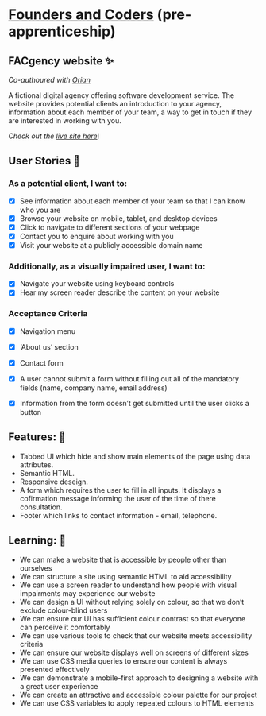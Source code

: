 # [Founders and Coders](https://www.foundersandcoders.com/) (pre-apprenticeship) 

## FACgency website ✨
*Co-authoured with [Orian](https://github.com/OrianP)*

A fictional digital agency offering software development service. The website provides potential clients an introduction to your agency, information about each member of your team, a way to get in touch if they are interested in working with you. 

*Check out the [live site here](https://fac-23.github.io/preA-week2-miahorian/)*!

## User Stories 👥
### As a potential client, I want to:
- [x] See information about each member of your team so that I can know who you are
- [x] Browse your website on mobile, tablet, and desktop devices
- [x] Click to navigate to different sections of your webpage
- [x] Contact you to enquire about working with you
- [x] Visit your website at a publicly accessible domain name
### Additionally, as a visually impaired user, I want to:
- [x] Navigate your website using keyboard controls
- [x] Hear my screen reader describe the content on your website
### Acceptance Criteria 
- [x] Navigation menu
- [x] ‘About us’ section
- [x] Contact form
- [x] A user cannot submit a form without filling out all of the mandatory fields (name, company name, email address)
- [x] Information from the form doesn’t get submitted until the user clicks a button


## Features: 🌟
* Tabbed UI which hide and show main elements of the page using data attributes.
* Semantic HTML. 
* Responsive deseign.
* A form which requires the user to fill in all inputs. It displays a cofirmation message informing the user of the time of there consultation.
* Footer which links to contact information - email, telephone.

## Learning: 🌱
* We can make a website that is accessible by people other than ourselves
* We can structure a site using semantic HTML to aid accessibility
* We can use a screen reader to understand how people with visual impairments may experience our website
* We can design a UI without relying solely on colour, so that we don’t exclude colour-blind users
* We can ensure our UI has sufficient colour contrast so that everyone can perceive it comfortably
* We can use various tools to check that our website meets accessibility criteria
* We can ensure our website displays well on screens of different sizes
* We can use CSS media queries to ensure our content is always presented effectively
* We can demonstrate a mobile-first approach to designing a website with a great user experience
* We can create an attractive and accessible colour palette for our project
* We can use CSS variables to apply repeated colours to HTML elements
